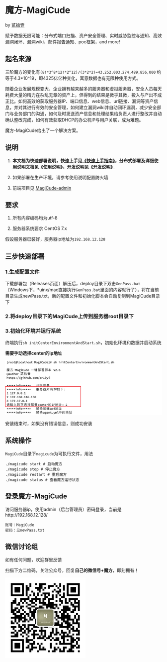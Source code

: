 # 魔方-MagiCude

by [贰拾壹](https://github.com/er10yi )

赋予数据无限可能：分布式端口扫描、资产安全管理、实时威胁监控与通知、高效漏洞闭环、漏洞wiki、邮件报告通知、poc框架，and more!

## 起名来源

三阶魔方的变化有```(8!*3^8*12!*2^12)/(3*2*2)=43,252,003,274,489,856,000``` 约等于4.3*10^19，即4325亿亿种变化，寓意数据也有无限种使用方式。

随着企业发展规模变大，企业拥有越来越多的服务器和虚拟服务器，安全人员每天耗费大量的精力在杂乱无章的资产上，但得到的结果是微乎其微，投入与产出不成正比。如何高效的获取服务器IP、端口信息、web信息、url链接、漏洞等资产信息，并对其进行有效的安全管理，如何建立漏洞wiki并自动闭环漏洞，减少安全部门与业务部门的沟通，如何及时发送资产信息和处理结果给负责人进行整改并自动确认整改完成，如何有效获取DHCP的办公机IP与用户关联，成为难题。

魔方-MagiCude给出了一个解决方案。

## 说明

1. **本文档为快速部署说明，快速上手见[《快速上手指南》](https://github.com/er10yi/MagiCude/blob/master/%E5%BF%AB%E9%80%9F%E4%B8%8A%E6%89%8B%E6%8C%87%E5%8D%97.md )，分布式部署及详细使用说明文档见[《使用说明》](https://github.com/er10yi/MagiCude/blob/master/%E4%BD%BF%E7%94%A8%E8%AF%B4%E6%98%8E.md )，开发说明见[《开发说明》](https://github.com/er10yi/MagiCude/blob/master/%E5%BC%80%E5%8F%91%E8%AF%B4%E6%98%8E.md )**

2. 如果部署在生产环境，请参考使用说明配置防火墙

3. 前端项目见 [MagiCude-admin](https://github.com/er10yi/MagiCude-admin)

## 要求

1. 所有内容编码均为utf-8

2. 服务器系统要求 CentOS 7.x

假设服务器已装好，服务器ip地址为```192.168.12.128```

## 三步快速部署

### 1.生成配置文件

下载部署包（Releases页面）解压后，deploy目录下双击```GenPass.bat```（Windows下，*uinx/mac直接执行```GenPass.bat```里面的内容就行了），将在当前目录生成newPass.txt，新的配置文件和初始化脚本会自动复制到MagiCude目录下

### 2.将deploy目录下的MagiCude上传到服务器root目录下

### 3.初始化环境并运行系统

终端执行```sh initCenterEnvironmentAndStart.sh```，初始化环境和数据并启动系统

**需要手动选择center的ip地址**

![选择ip](./使用说明图1/选择ip.png)

安装结束时，如果没有错误信息，则成功安装

## 系统操作

```MagiCude```目录下```magicude```为可执行文件，用法

```shell
./magicude start # 启动魔方
./magicude stop # 停止魔方
./magicude restart # 重启魔方
./magicude status # 查看魔方运行状态
```


## 登录魔方-MagiCude

访问服务器ip，使用admin（后台管理员）密码登录，当前是http://192.168.12.128/

```
账号：MagiCude
密码：见newPass.txt
```

## 微信讨论组

如有任何问题，欢迎群里反馈

扫描下方二维码，关注公众号，回复**自己的微信号+魔方**，即刻拥有！

![qrcode_for_Septemberend](./使用说明图1/qrcode_for_Septemberend.jpg)
